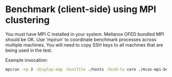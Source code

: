 # Benchmark (client-side) using MPI clustering

You must have MPI C installed in your system.  Mellanox OFED bundled
MPI should be OK.  Use 'mpirun' to coordinate benchmark processes
across multiple machines.  You will need to copy SSH keys to all machines
that are being used in the test.

Example invocation:

``` bash
mpirun -np 3 -display-map -hostfile ./hosts -bind-to core ./mcas-mpi-bench --server 10.0.0.101:11911 --test write
```


